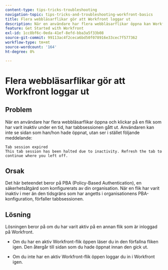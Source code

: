 ```yaml
---
content-type: tips-tricks-troubleshooting
navigation-topic: tips-tricks-and-troubleshooting-workfront-basics
title: Flera webbläsarflikar gör att Workfront loggar ut
description: När en användare har flera webbläsarflikar öppna kan Workfront automatiskt logga ut.
feature: Get Started with Workfront
exl-id: 1cc8bf6c-0eda-41ef-8efd-bba3a5f33b08
source-git-commit: 99113ac4f2ceca6bd50f078916e33cec7f577362
workflow-type: tm+mt
source-wordcount: '164'
ht-degree: 0%

---
```


# Flera webbläsarflikar gör att Workfront loggar ut

## Problem

När en användare har flera webbläsarflikar öppna och klickar på en flik som har varit inaktiv under en tid, har tabbsessionen gått ut. Användaren kan inte se sidan som han/hon hade öppnat, utan ser i stället följande meddelande:

```
Tab session expired
This tab session has been halted due to inactivity. Refresh the tab to continue where you left off.
```

## Orsak

Det här beteendet beror på PBA (Policy-Based Authentication), en säkerhetsåtgärd som konfigurerats av din organisation. När en flik har varit inaktiv i mer än den tidsgräns som har angetts i organisationens PBA-konfiguration, förfaller tabbsessionen.

## Lösning

Lösningen beror på om du har varit aktiv på en annan flik som är inloggad på Workfront.

* Om du har en aktiv Workfront-flik öppen läser du in den förfallna fliken igen. Den återgår till sidan som du hade öppnat innan den gick ut.

* Om du inte har en aktiv Workfront-flik öppen loggar du in i Workfront igen.
